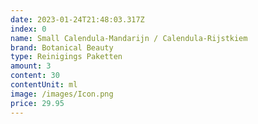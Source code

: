 ```yaml
---
date: 2023-01-24T21:48:03.317Z
index: 0
name: Small Calendula-Mandarijn / Calendula-Rijstkiem
brand: Botanical Beauty
type: Reinigings Paketten
amount: 3
content: 30
contentUnit: ml
image: /images/Icon.png
price: 29.95
---
```

